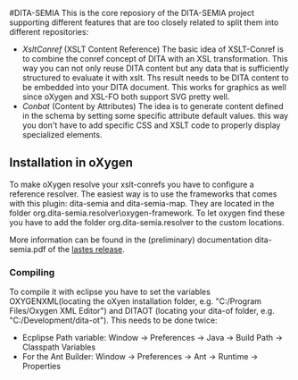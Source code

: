 #DITA-SEMIA
This is the core reposiory of the DITA-SEMIA project supporting different features that are too closely related to split them into different repositories:

- *XsltConref* (XSLT Content Reference)
	The basic idea of XSLT-Conref is to combine the conref concept of DITA with an XSL transformation. This way you can not only reuse DITA content but any data that is sufficiently structured to evaluate it with xslt. Ths result needs to be DITA content to be embedded into your DITA document. This works for graphics as well since oXygen and XSL-FO both support SVG pretty well.
- *Conbat*  (Content by Attributes)
	The idea is to generate content defined in the schema by setting some specific attribute default values. this way you don't have to add specific CSS and XSLT code to properly display specialized elements.

## Installation in oXygen
To make oXygen resolve your xslt-conrefs you have to configure a reference resolver. The easiest way is to use the frameworks that comes with this plugin: dita-semia and dita-semia-map. They are located in the folder org.dita-semia.resolver\oxygen-framework. To let oxygen find these you have to add the folder org.dita-semia.resolver to the custom locations.

More information can be found in the (preliminary) documentation dita-semia.pdf of the [lastes release](https://github.com/dita-semia/XsltConref/releases/latest).

### Compiling
To compile it with eclipse you have to set the variables OXYGENXML(locating the oXyen installation folder, e.g. "C:/Program Files/Oxygen XML Editor") and DITAOT (locating your dita-of folder, e.g. "C:/Development/dita-ot"). This needs to be done twice:
- Ecplipse Path variable: Window -> Preferences -> Java -> Build Path -> Classpath Variables
- For the Ant Builder: Window -> Preferences -> Ant -> Runtime -> Properties
